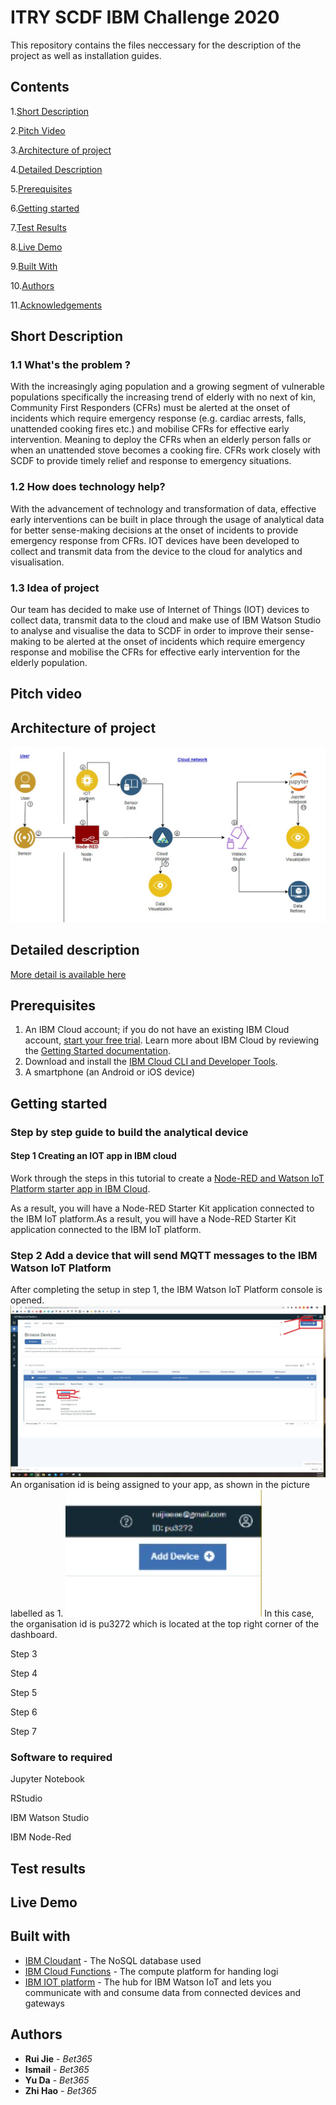 # ITRY SCDF IBM Challenge 2020
This repository contains the files neccessary for the description of the project as well as installation guides.

## Contents

1.[Short Description](#Short-Description)

2.[Pitch Video](#Ptich-Video)

3.[Architecture of project](#Architecture-of-project)

4.[Detailed Description](#Detailed-description)

5.[Prerequisites](#Prerequisites)

6.[Getting started](#Getting-started)

7.[Test Results](Tests-results)

8.[Live Demo](#Live-Demo)

9.[Built With](#Built-with)

10.[Authors](#Authors)

11.[Acknowledgements](#Acknowledgements)

## Short Description
### 1.1 What's the problem ? 
With the increasingly aging population and a growing segment of vulnerable populations specifically the increasing trend of elderly with no next of kin, Community First Responders (CFRs) must be alerted at the onset of incidents which require emergency response (e.g. cardiac arrests, falls, unattended cooking fires etc.) and mobilise CFRs for effective early intervention. Meaning to deploy the CFRs when an elderly person falls or when an unattended stove becomes a cooking fire. CFRs work closely with SCDF to provide timely relief and response to emergency situations.

### 1.2 How does technology help?
With the advancement of technology and transformation of data, effective early interventions can be built in place through the usage of analytical data for better sense-making decisions at the onset of incidents to provide emergency response from CFRs. IOT devices have been developed to collect and transmit data from the device to the cloud for analytics and visualisation.

### 1.3 Idea of project
Our team has decided to make use of Internet of Things (IOT) devices to collect data, transmit data to the cloud and make use of IBM Watson Studio to analyse and visualise the data to SCDF in order to improve their sense-making to be alerted at the onset of incidents which require emergency response and mobilise the CFRs for effective early intervention for the elderly population.

## Pitch video

## Architecture of project
![Architecture of project](https://github.com/Bet365619/ITRY/blob/master/Timeline/Architecture-of-Project.jpg)


## Detailed description
[More detail is available here](DESCRIPTION.md)
## Prerequisites
1. An IBM Cloud account; if you do not have an existing IBM Cloud account, [start your free trial](https://cloud.ibm.com/registration?cm_sp=ibmdev-_-developer-tutorials-_-cloudreg). Learn more about IBM Cloud by reviewing the [Getting Started documentation](https://cloud.ibm.com/docs).
2. Download and install the [IBM Cloud CLI and Developer Tools](https://cloud.ibm.com/docs/cli?topic=cli-getting-started).
3. A smartphone (an Android or iOS device)

## Getting started
### Step by step guide to build the analytical device
#### Step 1 Creating an IOT app in IBM cloud
Work through the steps in this tutorial to create a [Node-RED and Watson IoT Platform starter app in IBM Cloud](https://developer.ibm.com/tutorials/how-to-create-an-internet-of-things-platform-starter-application/).

As a result, you will have a Node-RED Starter Kit application connected to the IBM IoT platform.As a result, you will have a Node-RED Starter Kit application connected to the IBM IoT platform.

### Step 2 Add a device that will send MQTT messages to the IBM Watson IoT Platform
After completing the setup in step 1, the  IBM Watson IoT Platform console is opened.
![IOT Platform](https://github.com/Bet365619/ITRY/blob/master/Setup_IMG/IOT-Platform.jpg)
An organisation id is being assigned to your app, as shown in the picture labelled as 1.
![IOT-Label1](https://github.com/Bet365619/ITRY/blob/master/Setup_IMG/IOT-1.png)
In this case, the organisation id is 
pu3272 which is located at the top right corner of the dashboard. 

Step 3

Step 4

Step 5

Step 6

Step 7

### Software to required
Jupyter Notebook

RStudio

IBM Watson Studio

IBM Node-Red

## Test results

## Live Demo 

## Built with
* [IBM Cloudant](https://cloud.ibm.com/catalog?search=cloudant#search_results) - The NoSQL database used
* [IBM Cloud Functions](https://cloud.ibm.com/catalog?search=cloud%20functions#search_results) - The compute platform for handing logi
* [IBM IOT platform](https://cloud.ibm.com/catalog/services/internet-of-things-platform) -  The hub for IBM Watson IoT and lets you communicate with and consume data from connected devices and gateways
## Authors 
* **Rui Jie** - *Bet365* 
* **Ismail** - *Bet365*
* **Yu Da** - *Bet365*
* **Zhi Hao** - *Bet365*


